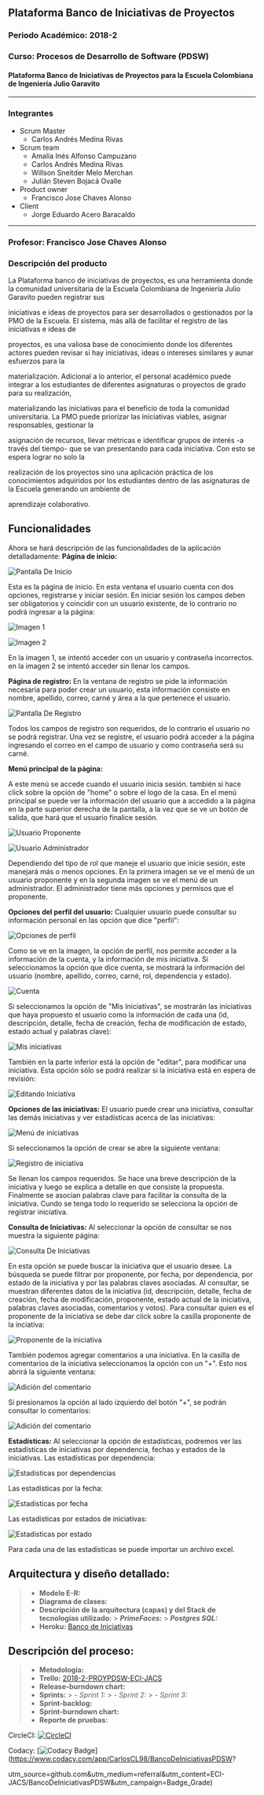 ## Plataforma Banco de Iniciativas de Proyectos
### Periodo Académico: 2018-2
### Curso: Procesos de Desarrollo de Software (PDSW)
#### Plataforma Banco de Iniciativas de Proyectos para la Escuela Colombiana de Ingeniería Julio Garavito
---
### Integrantes
- Scrum Master
	- Carlos Andrés Medina Rivas
- Scrum team
	- Amalia Inés Alfonso Campuzano
	- Carlos Andrés Medina Rivas
	- Willson Sneitder Melo Merchan
	- Julián Steven Bojacá Ovalle
- Product owner
	- Francisco Jose Chaves Alonso
- Client
	- Jorge Eduardo Acero Baracaldo
---
### Profesor: Francisco Jose Chaves Alonso
### Descripción del producto
La Plataforma banco de iniciativas de proyectos, es una herramienta donde la comunidad universitaria de la Escuela Colombiana de Ingeniería Julio Garavito pueden registrar sus 

iniciativas e ideas de proyectos para ser desarrollados o gestionados por la PMO de la Escuela. El sistema, más allá de facilitar el registro de las iniciativas e ideas de 

proyectos, es una valiosa base de conocimiento donde los diferentes actores pueden revisar si hay iniciativas, ideas o intereses similares y aunar esfuerzos para la 

materialización. Adicional a lo anterior, el personal académico puede integrar a los estudiantes de diferentes asignaturas o proyectos de grado para su realización, 

materializando las iniciativas para el beneficio de toda la comunidad universitaria. La PMO puede priorizar las iniciativas viables, asignar responsables, gestionar la 

asignación de recursos, llevar métricas e identificar grupos de interés -a través del tiempo- que se van presentando para cada iniciativa. Con esto se espera lograr no solo la 

realización de los proyectos sino una aplicación práctica de los conocimientos adquiridos por los estudiantes dentro de las asignaturas de la Escuela generando un ambiente de 

aprendizaje colaborativo.

## Funcionalidades
Ahora se hará descripción de las funcionalidades de la aplicación detalladamente:
**Página de inicio:**

![Pantalla De Inicio](/images/PantallaInicio.png)
  
Esta es la página de inicio. En esta ventana el usuario cuenta con dos opciones, registrarse y iniciar sesión. En iniciar sesión los campos deben ser obligatorios y coincidir con un usuario existente, de lo contrario no podrá ingresar a la página:

![Imagen 1](/images/PantallaInicioLoginIncorrecto.png) 

![Imagen 2](/images/PantallaInicioCamposRequeridos.png)

En la imagen 1, se intentó acceder con un usuario y contraseña incorrectos. en la imagen 2 se intentó acceder sin llenar los campos.

**Página de registro:**
En la ventana de registro se pide la información necesaria para poder crear un usuario, esta información consiste en nombre, apellido, correo, carné y área a la que pertenece el usuario.

![Pantalla De Registro](/images/PantallaDeRegistro.png)

Todos los campos de registro son requeridos, de lo contrario el usuario no se podrá registrar. Una vez se registre, el usuario podrá acceder a la página ingresando el correo en el campo de usuario y como contraseña será su carné.

**Menú principal de la página:**

A este menú se accede cuando el usuario inicia sesión. también si hace click sobre la opción de "home" o sobre el logo de la casa. En el menú principal se puede ver la información del usuario que a accedido a la página en la parte superior derecha de la pantalla, a la vez que se ve un botón de salida, que hará que el usuario finalice sesión.

![Usuario Proponente](/images/PantallaMenuPrincipal.png)

![Usuario Administrador](/images/MenuOpcionesAdministrador.png)

Dependiendo del tipo de rol que maneje el usuario que inicie sesión, este manejará más o menos opciones. En la primera imagen se ve el menú de un usuario proponente y en la segunda imagen se ve el menú de un administrador. El administrador tiene más opciones y permisos que el proponente.

**Opciones del perfil del usuario:**
Cualquier usuario puede consultar su información personal en las opción que dice "perfil": 

![Opciones de perfil](/images/MenuOpcionesPerfil.png) 

Como se ve en la imagen, la opción de perfil, nos permite acceder a la información de la cuenta, y la información de mis iniciativa. Si seleccionamos la opción que dice cuenta, se mostrará la información del usuario (nombre, apellido, correo, carné, rol, dependencia y estado).

![Cuenta](/images/PerfilOpcionCuenta.png)

Si seleccionamos la opción de "Mis Iniciativas", se mostrarán las iniciativas que haya propuesto el usuario como la información de cada una (id, descripción, detalle, fecha de creación, fecha de modificación de estado, estado actual y palabras clave):

![Mis iniciativas](/images/MisIniciativas.png)

También en la parte inferior está la opción de "editar", para modificar una iniciativa. Esta opción sólo se podrá realizar si la iniciativa está en espera de revisión:

![Editando Iniciativa](/images/OpcionEditarIniciativa.png)

**Opciones de las iniciativas:**
El usuario puede crear una iniciativa, consultar las demás iniciativas y ver estadísticas acerca de las iniciativas:

![Menú de iniciativas](/images/MenuOpcionesIniciativa.png)

Si seleccionamos la opción de crear se abre la siguiente ventana:

![Registro de iniciativa](/images/RegistroDeIniciativa.png)

Se llenan los campos requeridos. Se hace una breve descripción de la iniciativa y luego se explica a detalle en que consiste la propuesta. Finalmente se asocian palabras clave para facilitar la consulta de la iniciativa. Cundo se tenga todo lo requerido se selecciona la opción de registrar iniciativa.

**Consulta de Iniciativas:**
Al seleccionar la opción de consultar se nos muestra la siguiente página:

![Consulta De Iniciativas](/images/OpcionConsultarIniciativas.png)

En esta opción se puede buscar la iniciativa que el usuario desee. La búsqueda se puede filtrar por proponente, por fecha, por dependencia, por estado de la iniciativa y por las palabras claves asociadas. Al consultar, se muestran diferentes datos de la iniciativa (id, descripción, detalle, fecha de creación, fecha de modificación, proponente, estado actual de la iniciativa, palabras claves asociadas, comentarios y votos). Para consultar quien es el proponente de la iniciativa se debe dar click sobre la casilla proponente de la inciativa:

![Proponente de la iniciativa](/images/ProponenteIniciativa.png)

También podemos agregar comentarios a una iniciativa. En la casilla de comentarios de la iniciativa seleccionamos la opción con un "+". Esto nos abrirá la siguiente ventana:

![Adición del comentario](/images/AgregarComentario.png)

Si presionamos la opción al lado izquierdo del botón "+", se podrán consultar lo comentarios:

![Adición del comentario](/images/Comentario.png)

**Estadísticas:**
Al seleccionar la opción de estadísticas, podremos ver las estadísticas de iniciativas por dependencia, fechas y estados de la iniciativas.
Las estadísticas por dependencia:

![Estadisticas por dependencias](/images/EstadisticasPorArea.png)

Las estadísticas por la fecha:

![Estadisticas por fecha](/images/EstadisticasPorFecha.png)

Las estadísticas por estados de iniciativas:

![Estadisticas por estado](/images/EstadisticasEstado.png)

Para cada una de las estadísticas se puede importar un archivo excel.

## Arquitectura y diseño detallado:
>  -  **Modelo E-R:**
>  - **Diagrama de clases:**
>  -  **Descripción de la arquitectura (capas) y del Stack de tecnologías utilizado:**
	>  **_PrimeFaces:_**
	> **_Postgres SQL:_**
>  -   **Heroku:** [Banco de Iniciativas](https://bancodeiniciativaspdsw.herokuapp.com/)
## Descripción del proceso:   
> -   **Metodología:**
> - **Trello:**  [2018-2-PROYPDSW-ECI-JACS](https://trello.com/b/E69qw4fG/2018-2-proypdsw-eci-jacs)
> - **Release-burndown chart:**
> - **Sprints:**
	> *- Sprint 1:*
	> *- Sprint 2:*
	> *- Sprint 3:*
> - **Sprint-backlog:**
> - **Sprint-burndown chart:**
> - **Reporte de pruebas:**

CircleCI: [![CircleCI](https://circleci.com/gh/ECI-JACS/BancoDeIniciativasPDSW.svg?style=svg)](https://circleci.com/gh/ECI-JACS/BancoDeIniciativasPDSW)

Codacy: [![Codacy Badge](https://api.codacy.com/project/badge/Grade/ec7f18d2708945ebbf7ec467f078f8f7)](https://www.codacy.com/app/CarlosCL98/BancoDeIniciativasPDSW?

utm_source=github.com&amp;utm_medium=referral&amp;utm_content=ECI-JACS/BancoDeIniciativasPDSW&amp;utm_campaign=Badge_Grade)
